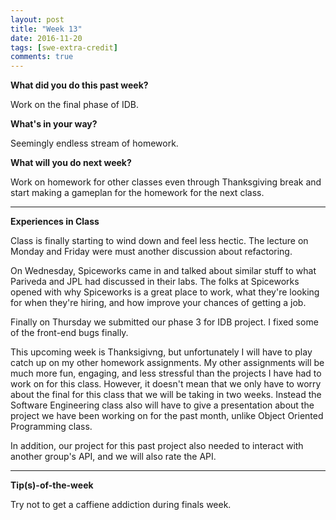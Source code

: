 ```yaml
---
layout: post
title: "Week 13"
date: 2016-11-20
tags: [swe-extra-credit]
comments: true
---
```


**What did you do this past week?**

Work on the final phase of IDB.

**What's in your way?**

Seemingly endless stream of homework.

**What will you do next week?**

Work on homework for other classes even through Thanksgiving break and start making a gameplan for the homework for the next class.

---
**Experiences in Class**

Class is finally starting to wind down and feel less hectic. The lecture on Monday and Friday were must another discussion about refactoring. 

On Wednesday, Spiceworks came in and talked about similar stuff to what Pariveda and JPL had discussed in their labs. The folks at Spiceworks opened with why Spiceworks is a great place to work, what they're looking for when they're hiring, and how improve your chances of getting a job.

Finally on Thursday we submitted our phase 3 for IDB project. I fixed some of the front-end bugs finally.

This upcoming week is Thanksigivng, but unfortunately I will have to play catch up on my other homework assignments. My other assignments will be much more fun, engaging, and less stressful than the projects I have had to work on for this class. However, it doesn't mean that we only have to worry about the final for this class that we will be taking in two weeks. Instead the Software Engineering class also will have to give a presentation about the project we have been working on for the past month, unlike Object Oriented Programming class.

In addition, our project for this past project also needed to interact with another group's API, and we will also rate the API.

---

**Tip(s)-of-the-week**

Try not to get a caffiene addiction during finals week.